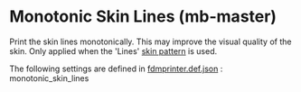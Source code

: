 # Monotonic Skin Lines (mb-master)

Print the skin lines monotonically. This may improve the visual quality of the skin. Only applied when the 'Lines' [skin pattern](../top_bottom/top_bottom_pattern_lines.md) is used.

The following settings are defined in [fdmprinter.def.json](https://github.com/smartavionics/Cura/blob/mb-master/resources/definitions/fdmprinter.def.json) : monotonic_skin_lines
